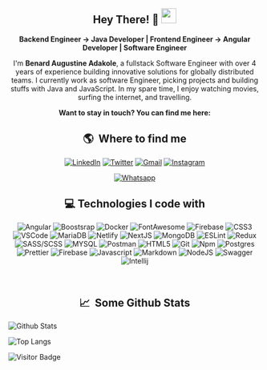 <div align="center">

## Hey There! 🧡 <img src="https://raw.githubusercontent.com/aemmadi/aemmadi/master/wave.gif" width="30px">

**Backend Engineer -> Java Developer | Frontend Engineer -> Angular Developer | Software Engineer**

I'm **Benard Augustine Adakole**, a fullstack Software Engineer with over 4 years of experience building innovative
solutions for globally distributed teams. I currently work as software Engineer, picking projects and building stuffs
with Java and JavaScript. In my spare time, I enjoy watching movies, surfing the internet, and travelling.

**Want to stay in touch? You can find me here:**

<h2>🌎 &nbsp;Where to find me</h2>
<p>
  <a href="https://www.linkedin.com/in/benard-austin/" target="_blank"><img alt="LinkedIn" src="https://img.shields.io/badge/-Linkedin-%230077B5.svg?&style=for-the-badge&logo=linkedin&logoColor=white" /></a>
   <a href="https://twitter.com/austin_benard_" target="_blank"><img alt="Twitter" src="https://img.shields.io/badge/-Twitter-1DA1F2?style=for-the-badge&logo=Twitter&logoColor=white" /></a>
  <a href="mailto:pheelzconnect@gmail.com" target="_blank"><img alt="Gmail" src="https://img.shields.io/badge/Gmail-D14836?style=for-the-badge&logo=gmail&logoColor=white" /></a>
  <a href="https://www.instagram.com/kole_austins/" target="_blank"><img alt="Instagram" src="https://img.shields.io/badge/-Instagram-E4405F?style=for-the-badge&logo=instagram&logoColor=white" /></a>

<a href="https://wa.me/+2348100384214" target="_blank"><img alt="Whatsapp" src="https://img.shields.io/badge/WhatsApp-25D366?style=for-the-badge&logo=whatsapp&logoColor=white" /></a>


</p>

## 💻 Technologies I code with

<p>
<img alt="Angular" src="https://img.shields.io/badge/Angular-DD0031?style=for-the-badge&logo=angular&logoColor=white">
<img alt="Boostsrap" src="https://img.shields.io/badge/Bootstrap-563D7C?style=for-the-badge&logo=bootstrap&logoColor=white">
<img alt="Docker" src="https://img.shields.io/badge/Docker-2CA5E0?style=for-the-badge&logo=docker&logoColor=white">
<img alt="FontAwesome" src="https://img.shields.io/badge/Font_Awesome-339AF0?style=for-the-badge&logo=fontawesome&logoColor=white">
<img alt="Firebase" src="https://img.shields.io/badge/firebase-ffca28?style=for-the-badge&logo=firebase&logoColor=black">
  <img alt="CSS3" src="https://img.shields.io/badge/-CSS3-1572B6?style=flat-square&logo=visual%20studio%20code&logoColor=white" />
  <img alt="VSCode" src="https://img.shields.io/badge/-Visual_Studio_Code-0078D4?style=flat-square&logo=visual%20studio%20code&logoColor=white" />
  <img alt="MariaDB" src="https://img.shields.io/badge/MariaDB-003545?style=for-the-badge&logo=mariadb&logoColor=white" />
  <img alt="Netlify" src="https://img.shields.io/badge/-Netlify-00C7B7?style=flat-square&logo=netlify&logoColor=white" />
  <img alt="NextJS" src="https://img.shields.io/badge/-NextJS-E0234E?style=flat-square&logo=nextjs&logoColor=white" />
  <img alt="MongoDB" src="https://img.shields.io/badge/MongoDB-4EA94B?style=for-the-badge&logo=mongodb&logoColor=white" />
  <img alt="ESLint" src="https://img.shields.io/badge/-ESLint-4B32C3?style=flat-square&logo=eslint&logoColor=white" />
  <img alt="Redux" src="https://img.shields.io/badge/-Redux-764ABC?style=flat-square&logo=redux&logoColor=white" />
  <img alt="SASS/SCSS" src="https://img.shields.io/badge/-SASS/SCSS-CC6699?style=flat-square&logo=sass&logoColor=white" />
  <img alt="MYSQL" src="https://img.shields.io/badge/MySQL-005C84?style=for-the-badge&logo=mysql&logoColor=white" />
  <img alt="Postman" src="https://img.shields.io/badge/-Postman-FF6C37?style=flat-square&logo=postman&logoColor=white" />
  <img alt="HTML5" src="https://img.shields.io/badge/-HTML5-E34F26?style=flat-square&logo=html5&logoColor=white" />
  <img alt="Git" src="https://img.shields.io/badge/-Git-F05032?style=flat-square&logo=git&logoColor=white" />
  <img alt="Npm" src="https://img.shields.io/badge/-NPM-CB3837?style=flat-square&logo=npm&logoColor=white" />
  <img alt="Postgres" src="https://img.shields.io/badge/PostgreSQL-316192?style=for-the-badge&logo=postgresql&logoColor=white" />
  <img alt="Prettier" src="https://img.shields.io/badge/-Prettier-F7B93E?style=flat-square&logo=prettier&logoColor=white" />
  <img alt="Firebase" src="https://img.shields.io/badge/-Firebase-ffca28?style=flat-square&logo=firebase&logoColor=white" />
  <img alt="Javascript" src="https://img.shields.io/badge/-JavaScript-F7DF1E?style=flat-square&logo=javascript&logoColor=black" />
  <img alt="Markdown" src="https://img.shields.io/badge/-Markdown-000000?style=flat-square&logo=Markdown&logoColor=white" />
  <img alt="NodeJS" src="https://img.shields.io/badge/Node.js-339933?style=for-the-badge&logo=nodedotjs&logoColor=white" />
<img alt="Swagger" src="https://img.shields.io/badge/Swagger-85EA2D?style=for-the-badge&logo=Swagger&logoColor=white">
<img alt="Intellij" src="https://img.shields.io/badge/IntelliJ_IDEA-000000.svg?style=for-the-badge&logo=intellij-idea&logoColor=white">
</p>


<br>
<h2>📈 &nbsp;Some Github Stats</h2>
<span align="left">

![Github Stats](https://github-readme-stats.vercel.app/api?username=Austi-no&show_icons=true&count_private=true)

![Top Langs](https://github-readme-stats.vercel.app/api/top-langs/?username=Austi-no&layout=compact)

![Visitor Badge](https://visitor-badge.laobi.icu/badge?page_id=Austi-no)

</div>
